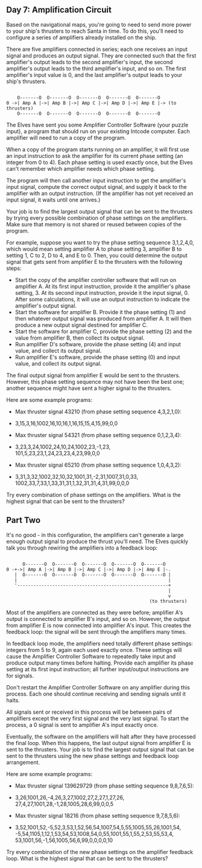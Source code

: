 ## Day 7: Amplification Circuit

Based on the navigational maps, you're going to need to send more power to your ship's thrusters to reach Santa in time. To do this, you'll need to configure a series of amplifiers already installed on the ship.

There are five amplifiers connected in series; each one receives an input signal and produces an output signal. They are connected such that the first amplifier's output leads to the second amplifier's input, the second amplifier's output leads to the third amplifier's input, and so on. The first amplifier's input value is 0, and the last amplifier's output leads to your ship's thrusters.

```

    O-------O  O-------O  O-------O  O-------O  O-------O
0 ->| Amp A |->| Amp B |->| Amp C |->| Amp D |->| Amp E |-> (to thrusters)
    O-------O  O-------O  O-------O  O-------O  O-------O
```

The Elves have sent you some Amplifier Controller Software (your puzzle input), a program that should run on your existing Intcode computer. Each amplifier will need to run a copy of the program.

When a copy of the program starts running on an amplifier, it will first use an input instruction to ask the amplifier for its current phase setting (an integer from 0 to 4). Each phase setting is used exactly once, but the Elves can't remember which amplifier needs which phase setting.

The program will then call another input instruction to get the amplifier's input signal, compute the correct output signal, and supply it back to the amplifier with an output instruction. (If the amplifier has not yet received an input signal, it waits until one arrives.)

Your job is to find the largest output signal that can be sent to the thrusters by trying every possible combination of phase settings on the amplifiers. Make sure that memory is not shared or reused between copies of the program.

For example, suppose you want to try the phase setting sequence 3,1,2,4,0, which would mean setting amplifier A to phase setting 3, amplifier B to setting 1, C to 2, D to 4, and E to 0. Then, you could determine the output signal that gets sent from amplifier E to the thrusters with the following steps:

* Start the copy of the amplifier controller software that will run on amplifier A. At its first input instruction, provide it the amplifier's phase setting, 3. At its second input instruction, provide it the input signal, 0. After some calculations, it will use an output instruction to indicate the amplifier's output signal.
* Start the software for amplifier B. Provide it the phase setting (1) and then whatever output signal was produced from amplifier A. It will then produce a new output signal destined for amplifier C.
* Start the software for amplifier C, provide the phase setting (2) and the value from amplifier B, then collect its output signal.
* Run amplifier D's software, provide the phase setting (4) and input value, and collect its output signal.
* Run amplifier E's software, provide the phase setting (0) and input value, and collect its output signal.

The final output signal from amplifier E would be sent to the thrusters. However, this phase setting sequence may not have been the best one; another sequence might have sent a higher signal to the thrusters.

Here are some example programs:

* Max thruster signal 43210 (from phase setting sequence 4,3,2,1,0):

* 3,15,3,16,1002,16,10,16,1,16,15,15,4,15,99,0,0

* Max thruster signal 54321 (from phase setting sequence 0,1,2,3,4):

* 3,23,3,24,1002,24,10,24,1002,23,-1,23, 101,5,23,23,1,24,23,23,4,23,99,0,0

* Max thruster signal 65210 (from phase setting sequence 1,0,4,3,2):

* 3,31,3,32,1002,32,10,32,1001,31,-2,31,1007,31,0,33, 1002,33,7,33,1,33,31,31,1,32,31,31,4,31,99,0,0,0

Try every combination of phase settings on the amplifiers. What is the highest signal that can be sent to the thrusters?

## Part Two

It's no good - in this configuration, the amplifiers can't generate a large enough output signal to produce the thrust you'll need. The Elves quickly talk you through rewiring the amplifiers into a feedback loop:

```

      O-------O  O-------O  O-------O  O-------O  O-------O
0 -+->| Amp A |->| Amp B |->| Amp C |->| Amp D |->| Amp E |-.
   |  O-------O  O-------O  O-------O  O-------O  O-------O |
   |                                                        |
   '--------------------------------------------------------+
                                                            |
                                                            v
                                                     (to thrusters)
```

Most of the amplifiers are connected as they were before; amplifier A's output is connected to amplifier B's input, and so on. However, the output from amplifier E is now connected into amplifier A's input. This creates the feedback loop: the signal will be sent through the amplifiers many times.

In feedback loop mode, the amplifiers need totally different phase settings: integers from 5 to 9, again each used exactly once. These settings will cause the Amplifier Controller Software to repeatedly take input and produce output many times before halting. Provide each amplifier its phase setting at its first input instruction; all further input/output instructions are for signals.

Don't restart the Amplifier Controller Software on any amplifier during this process. Each one should continue receiving and sending signals until it halts.

All signals sent or received in this process will be between pairs of amplifiers except the very first signal and the very last signal. To start the process, a 0 signal is sent to amplifier A's input exactly once.

Eventually, the software on the amplifiers will halt after they have processed the final loop. When this happens, the last output signal from amplifier E is sent to the thrusters. Your job is to find the largest output signal that can be sent to the thrusters using the new phase settings and feedback loop arrangement.

Here are some example programs:

* Max thruster signal 139629729 (from phase setting sequence 9,8,7,6,5):

* 3,26,1001,26,-4,26,3,27,1002,27,2,27,1,27,26, 27,4,27,1001,28,-1,28,1005,28,6,99,0,0,5

* Max thruster signal 18216 (from phase setting sequence 9,7,8,5,6):

* 3,52,1001,52,-5,52,3,53,1,52,56,54,1007,54,5,55,1005,55,26,1001,54, -5,54,1105,1,12,1,53,54,53,1008,54,0,55,1001,55,1,55,2,53,55,53,4, 53,1001,56,-1,56,1005,56,6,99,0,0,0,0,10

Try every combination of the new phase settings on the amplifier feedback loop. What is the highest signal that can be sent to the thrusters?
